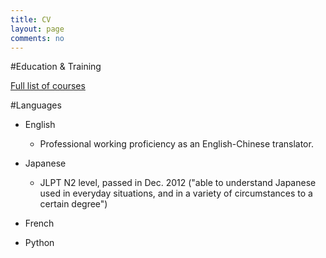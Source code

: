 ```yaml
---
title: CV
layout: page
comments: no
---
```


#Education & Training <a id="education"></a>

[Full list of courses](/about/courses)


#Languages <a id="languages"></a>

- English
	- Professional working proficiency as an English-Chinese translator. 
- Japanese
	- JLPT N2 level, passed in Dec. 2012 ("able to understand Japanese used in everyday situations, and in a variety of circumstances to a certain degree")
- French

- Python
	
